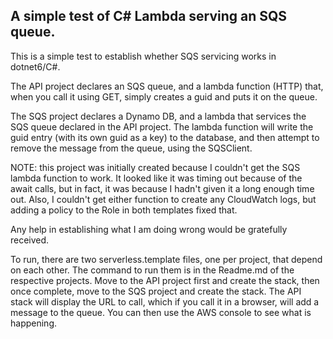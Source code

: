 ## A simple test of C# Lambda serving an SQS queue.

This is a simple test to establish whether SQS servicing works in dotnet6/C#.

The API project declares an SQS queue, and a lambda function (HTTP) that, when you call it using GET, simply creates a guid and puts it on the queue.

The SQS project declares a Dynamo DB, and a lambda that services the SQS queue declared in the API project.  The lambda function will write the guid entry (with its own guid as a key) to
the database, and then attempt to remove the message from the queue, using the SQSClient.

NOTE: this project was initially created because I couldn't get the SQS lambda function to work.  It looked like it was timing out because of the await calls, but in fact, it was because
I hadn't given it a long enough time out.  Also, I couldn't get either function to create any CloudWatch logs, but adding a policy to the Role in both templates fixed that.

Any help in establishing what I am doing wrong would be gratefully received.

To run, there are two serverless.template files, one per project, that depend on each other.  The command to run them is in the Readme.md of the respective projects.
Move to the API project first and create the stack, then once complete, move to the SQS project and create the stack.  The API stack will display the URL to call,
which if you call it in a browser, will add a message to the queue.  You can then use the AWS console to see what is happening.

